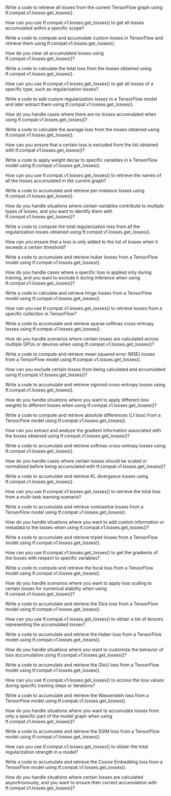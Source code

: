 Write a code to retrieve all losses from the current TensorFlow graph using tf.compat.v1.losses.get_losses().

How can you use tf.compat.v1.losses.get_losses() to get all losses accumulated within a specific scope?

Write a code to compute and accumulate custom losses in TensorFlow and retrieve them using tf.compat.v1.losses.get_losses().

How do you clear all accumulated losses using tf.compat.v1.losses.get_losses()?

Write a code to calculate the total loss from the losses obtained using tf.compat.v1.losses.get_losses().

How can you use tf.compat.v1.losses.get_losses() to get all losses of a specific type, such as regularization losses?

Write a code to add custom regularization losses to a TensorFlow model and later extract them using tf.compat.v1.losses.get_losses().

How do you handle cases where there are no losses accumulated when using tf.compat.v1.losses.get_losses()?

Write a code to calculate the average loss from the losses obtained using tf.compat.v1.losses.get_losses().

How can you ensure that a certain loss is excluded from the list obtained with tf.compat.v1.losses.get_losses()?

Write a code to apply weight decay to specific variables in a TensorFlow model using tf.compat.v1.losses.get_losses().

How can you use tf.compat.v1.losses.get_losses() to retrieve the names of all the losses accumulated in the current graph?

Write a code to accumulate and retrieve per-instance losses using tf.compat.v1.losses.get_losses().

How do you handle situations where certain variables contribute to multiple types of losses, and you want to identify them with tf.compat.v1.losses.get_losses()?

Write a code to compute the total regularization loss from all the regularization losses obtained using tf.compat.v1.losses.get_losses().

How can you ensure that a loss is only added to the list of losses when it exceeds a certain threshold?

Write a code to accumulate and retrieve huber losses from a TensorFlow model using tf.compat.v1.losses.get_losses().

How do you handle cases where a specific loss is applied only during training, and you want to exclude it during inference when using tf.compat.v1.losses.get_losses()?

Write a code to calculate and retrieve hinge losses from a TensorFlow model using tf.compat.v1.losses.get_losses().

How can you use tf.compat.v1.losses.get_losses() to retrieve losses from a specific collection in TensorFlow?

Write a code to accumulate and retrieve sparse softmax cross-entropy losses using tf.compat.v1.losses.get_losses().

How do you handle scenarios where certain losses are calculated across multiple GPUs or devices when using tf.compat.v1.losses.get_losses()?

Write a code to compute and retrieve mean squared error (MSE) losses from a TensorFlow model using tf.compat.v1.losses.get_losses().

How can you exclude certain losses from being calculated and accumulated using tf.compat.v1.losses.get_losses()?

Write a code to accumulate and retrieve sigmoid cross-entropy losses using tf.compat.v1.losses.get_losses().

How do you handle situations where you want to apply different loss weights to different losses when using tf.compat.v1.losses.get_losses()?

Write a code to compute and retrieve absolute differences (L1 loss) from a TensorFlow model using tf.compat.v1.losses.get_losses().

How can you extract and analyze the gradient information associated with the losses obtained using tf.compat.v1.losses.get_losses()?

Write a code to accumulate and retrieve softmax cross-entropy losses using tf.compat.v1.losses.get_losses().

How do you handle cases where certain losses should be scaled or normalized before being accumulated with tf.compat.v1.losses.get_losses()?

Write a code to accumulate and retrieve KL divergence losses using tf.compat.v1.losses.get_losses().

How can you use tf.compat.v1.losses.get_losses() to retrieve the total loss from a multi-task learning scenario?

Write a code to accumulate and retrieve contrastive losses from a TensorFlow model using tf.compat.v1.losses.get_losses().

How do you handle situations where you want to add custom information or metadata to the losses when using tf.compat.v1.losses.get_losses()?

Write a code to accumulate and retrieve triplet losses from a TensorFlow model using tf.compat.v1.losses.get_losses().

How can you use tf.compat.v1.losses.get_losses() to get the gradients of the losses with respect to specific variables?

Write a code to compute and retrieve the focal loss from a TensorFlow model using tf.compat.v1.losses.get_losses().

How do you handle scenarios where you want to apply loss scaling to certain losses for numerical stability when using tf.compat.v1.losses.get_losses()?

Write a code to accumulate and retrieve the Dice loss from a TensorFlow model using tf.compat.v1.losses.get_losses().

How can you use tf.compat.v1.losses.get_losses() to obtain a list of tensors representing the accumulated losses?

Write a code to accumulate and retrieve the Huber loss from a TensorFlow model using tf.compat.v1.losses.get_losses().

How do you handle situations where you want to customize the behavior of loss accumulation using tf.compat.v1.losses.get_losses()?

Write a code to accumulate and retrieve the GIoU loss from a TensorFlow model using tf.compat.v1.losses.get_losses().

How can you use tf.compat.v1.losses.get_losses() to access the loss values during specific training steps or iterations?

Write a code to accumulate and retrieve the Wasserstein loss from a TensorFlow model using tf.compat.v1.losses.get_losses().

How do you handle situations where you want to accumulate losses from only a specific part of the model graph when using tf.compat.v1.losses.get_losses()?

Write a code to accumulate and retrieve the SSIM loss from a TensorFlow model using tf.compat.v1.losses.get_losses().

How can you use tf.compat.v1.losses.get_losses() to obtain the total regularization strength in a model?

Write a code to accumulate and retrieve the Cosine Embedding loss from a TensorFlow model using tf.compat.v1.losses.get_losses().

How do you handle situations where certain losses are calculated asynchronously, and you want to ensure their correct accumulation with tf.compat.v1.losses.get_losses()?